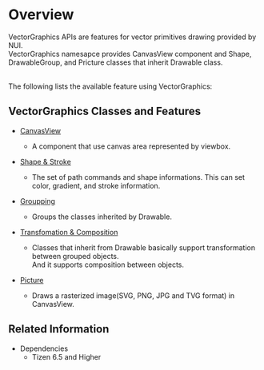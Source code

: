 # Overview

VectorGraphics APIs are features for vector primitives drawing provided by NUI.
<br>
VectorGraphics namesapce provides CanvasView component and Shape, DrawableGroup, and Pricture classes that inherit Drawable class.


<br>
The following lists the available feature using VectorGraphics:

## VectorGraphics Classes and Features

- [CanvasView](./CanvasView.md)
  - A component that use canvas area represented by viewbox.

- [Shape & Stroke](./ShapeAndStroke.md)
  - The set of path commands and shape informations. This can set color, gradient, and stroke information.

- [Groupping](./Groupping.md)
  - Groups the classes inherited by Drawable.

- [Transfomation & Composition](./TransformationAndComposition.md)
  - Classes that inherit from Drawable basically support transformation between grouped objects.<br> And it supports composition between objects.

- [Picture](./Picture.md)
  - Draws a rasterized image(SVG, PNG, JPG and TVG format) in CanvasView.

## Related Information
- Dependencies
  -   Tizen 6.5 and Higher

